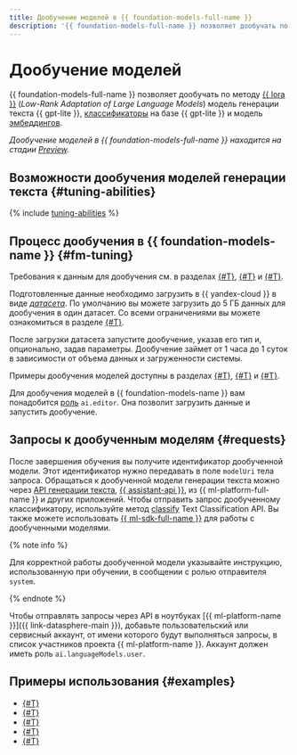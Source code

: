 ```yaml
---
title: Дообучение моделей в {{ foundation-models-full-name }}
description: '{{ foundation-models-full-name }} позволяет дообучать по методу {{ lora }} модель генерации текста {{ gpt-lite }}, а также классификаторы на базе {{ gpt-lite }}.'
---
```


# Дообучение моделей

{{ foundation-models-full-name }} позволяет дообучать по методу [{{ lora }}](https://arxiv.org/abs/2106.09685) (_Low-Rank Adaptation of Large Language Models_) модель генерации текста {{ gpt-lite }}, [классификаторы](../classifier/index.md) на базе {{ gpt-lite }} и модель [эмбеддингов](../embeddings.md).

_Дообучение моделей в {{ foundation-models-full-name }} находится на стадии [Preview](../../../overview/concepts/launch-stages.md)._

## Возможности дообучения моделей генерации текста {#tuning-abilities}

{% include [tuning-abilities](../../../_includes/ai-studio/yandexgpt/tuning-abilities.md) %}


## Процесс дообучения в {{ foundation-models-name }} {#fm-tuning}

Требования к данным для дообучения см. в разделах [{#T}](../resources/dataset.md#generating), [{#T}](../resources/dataset.md#classifier) и [{#T}](../resources/dataset.md#embeddings).

Подготовленные данные необходимо загрузить в {{ yandex-cloud }} в виде [_датасета_](../resources/dataset.md). По умолчанию вы можете загрузить до 5 ГБ данных для дообучения в один датасет. Со всеми ограничениями вы можете ознакомиться в разделе [{#T}](../limits.md).

После загрузки датасета запустите дообучение, указав его тип и, опционально, задав параметры. Дообучение займет от 1 часа до 1 суток в зависимости от объема данных и загруженности системы.

Примеры дообучения моделей доступны в разделах [{#T}](../../operations/tuning/create.md), [{#T}](../../operations/tuning/tune-classifiers.md) и [{#T}](../../operations/tuning/create-embeddings.md).

Для дообучения моделей в {{ foundation-models-name }} вам понадобится [роль](../../security/index.md) `ai.editor`. Она позволит загрузить данные и запустить дообучение.

## Запросы к дообученным моделям {#requests}

После завершения обучения вы получите идентификатор дообученной модели. Этот идентификатор нужно передавать в поле `modelUri` тела запроса. Обращаться к дообученной модели генерации текста можно через [API генерации текста](../../text-generation/api-ref/index.md), [{{ assistant-api }}](../../assistants/api-ref/grpc/Assistant/index.md), из {{ ml-platform-full-name }} и других приложений. Чтобы отправить запрос дообученному классификатору, используйте метод [classify](../../text-classification/api-ref/TextClassification/classify.md) Text Classification API. Вы также можете использовать [{{ ml-sdk-full-name }}](../../sdk/index.md) для работы с дообученными моделями. 

{% note info %}

Для корректной работы дообученной модели указывайте инструкцию, использованную при обучении, в сообщении с ролью отправителя `system`.

{% endnote %}

Чтобы отправлять запросы через API в ноутбуках [{{ ml-platform-name }}]({{ link-datasphere-main }}), добавьте пользовательский или сервисный аккаунт, от имени которого будут выполняться запросы, в список участников проекта {{ ml-platform-name }}. Аккаунт должен иметь роль `ai.languageModels.user`.

## Примеры использования {#examples}

* [{#T}](../../operations/tuning/create.md)
* [{#T}](../../operations/tuning/tune-classifiers.md)
* [{#T}](../../tutorials/models-fine-tuning.md)
* [{#T}](../../operations/resources/create-dataset-gpt.md)
* [{#T}](../../operations/resources/create-dataset-classifier.md)
